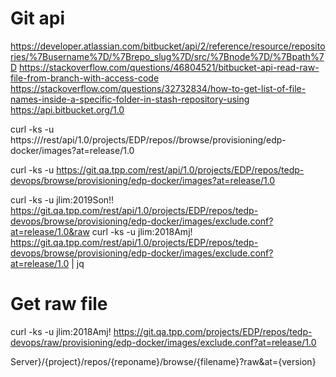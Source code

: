 Git api
=======

https://developer.atlassian.com/bitbucket/api/2/reference/resource/repositories/%7Busername%7D/%7Brepo_slug%7D/src/%7Bnode%7D/%7Bpath%7D
https://stackoverflow.com/questions/46804521/bitbucket-api-read-raw-file-from-branch-with-access-code
https://stackoverflow.com/questions/32732834/how-to-get-list-of-file-names-inside-a-specific-folder-in-stash-repository-using
https://api.bitbucket.org/1.0

curl -ks -u <credential> https://<url>/rest/api/1.0/projects/EDP/repos/<repo name>/browse/provisioning/edp-docker/images?at=release/1.0


curl -ks -u <credential> https://git.qa.tpp.com/rest/api/1.0/projects/EDP/repos/tedp-devops/browse/provisioning/edp-docker/images?at=release/1.0


curl -ks -u jlim:2019Son!! https://git.qa.tpp.com/rest/api/1.0/projects/EDP/repos/tedp-devops/browse/provisioning/edp-docker/images/exclude.conf?at=release/1.0&raw
curl -ks -u jlim:2018Amj! https://git.qa.tpp.com/rest/api/1.0/projects/EDP/repos/tedp-devops/browse/provisioning/edp-docker/images/exclude.conf?at=release/1.0 | jq

Get raw file
=============
curl -ks -u jlim:2018Amj! https://git.qa.tpp.com/projects/EDP/repos/tedp-devops/raw/provisioning/edp-docker/images/exclude.conf?at=release/1.0


Server}/{project}/repos/{reponame}/browse/{filename}?raw&at={version}